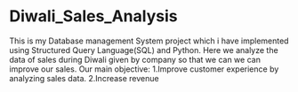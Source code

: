 # Diwali_Sales_Analysis
 This is my Database management System project which i have implemented using Structured Query Language(SQL) and Python.
 Here we analyze the data of sales during Diwali given by company so that we can we can improve our sales. 
Our main objective:
1.Improve customer experience by analyzing sales data.
2.Increase revenue

